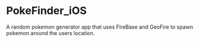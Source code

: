 # PokeFinder_iOS
A random pokemon generator app that uses FireBase and GeoFire to spawn pokemon around the users location. 
